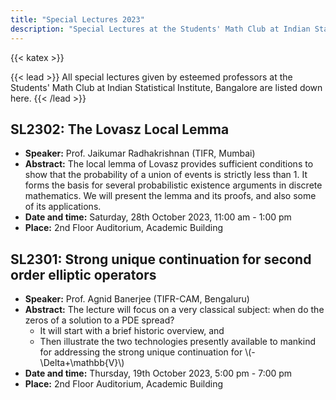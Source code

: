 ```yaml
---
title: "Special Lectures 2023"
description: "Special Lectures at the Students' Math Club at Indian Statistical Institute, Bangalore."
---
```


{{< katex >}}

{{< lead >}}
All special lectures given by esteemed professors at the Students' Math Club at Indian Statistical Institute, Bangalore are listed down here.
{{< /lead >}}

## SL2302: The Lovasz Local Lemma

- **Speaker:** Prof. Jaikumar Radhakrishnan (TIFR, Mumbai)
- **Abstract:** The local lemma of Lovasz provides sufficient conditions to show that the probability of a union of events is strictly less than 1. It forms the basis for several probabilistic existence arguments in discrete mathematics. We will present the lemma and its proofs, and also some of its applications.
- **Date and time:** Saturday, 28th October 2023, 11:00 am - 1:00 pm
- **Place:** 2nd Floor Auditorium, Academic Building

## SL2301: Strong unique continuation for second order elliptic operators

- **Speaker:** Prof. Agnid Banerjee (TIFR-CAM, Bengaluru)
- **Abstract:** The lecture will focus on a very classical subject: when do the zeros of a solution to a PDE spread?
  - It will start with a brief historic overview, and
  - Then illustrate the two technologies presently available to mankind for addressing the strong unique continuation for \\(-\Delta+\mathbb{V}\\)
- **Date and time:** Thursday, 19th October 2023, 5:00 pm - 7:00 pm
- **Place:** 2nd Floor Auditorium, Academic Building
